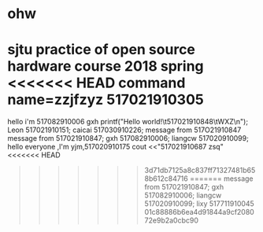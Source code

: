 # ohw
sjtu practice of open source hardware course 2018 spring
<<<<<<< HEAD
command
name=zzjfzyz
517021910305
=======
hello  i'm 517082910006 gxh
printf("Hello world!\t517021910848\tWXZ\n");
Leon 517021910151;
caicai 517030910226;
message from 517O21910847
message from 517021910847;
gxh 517082910006;
liangcw 517020910099;
hello everyone ,l'm yjm,517020910175
cout <<"517021910687 zsq"
<<<<<<< HEAD
>>>>>>> 3d71db7125a8c837ff71327481b658b612c84716
=======
message from 517021910847;
gxh 517082910006;
liangcw 517020910099;
lixy 517711910045
>>>>>>> 01c88886b6ea4d91844a9cf208072e9b2a0cbc90
